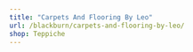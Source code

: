 ```yaml
---
title: "Carpets And Flooring By Leo"
url: /blackburn/carpets-and-flooring-by-leo/
shop: Teppiche
---
```

